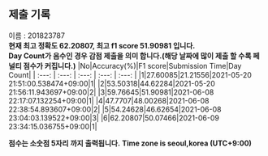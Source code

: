 


  
## 제출 기록  
이름 : 201823787  
**현재 최고 정확도 62.20807, 최고 f1 score 51.90981 입니다.**  
**Day Count가 음수인 경우 감점 제출을 의미 합니다.(해당 날짜에 많이 제출 할 수록 페널티 점수가 커집니다.)**
|No|Accuracy(%)|F1 score|Submission Time|Day Count|
| :---: | :---: | :---: | :---: | :---: |
|1|27.60085|21.21556|2021-05-20 21:51:00.538474+09:00|1|
|2|53.50318|44.62284|2021-05-20 21:56:11.943697+09:00|2|
|3|59.76645|51.90981|2021-06-08 22:17:07.132254+09:00|1|
|4|47.7707|48.00268|2021-06-08 22:38:54.893607+09:00|2|
|5|54.24628|46.62654|2021-06-08 23:04:03.139522+09:00|3|
|6|62.20807|50.07466|2021-06-09 23:34:15.036755+09:00|1|


**점수는 소숫점 5자리 까지 출력됩니다.**
**Time zone is seoul,korea (UTC+9:00)**
